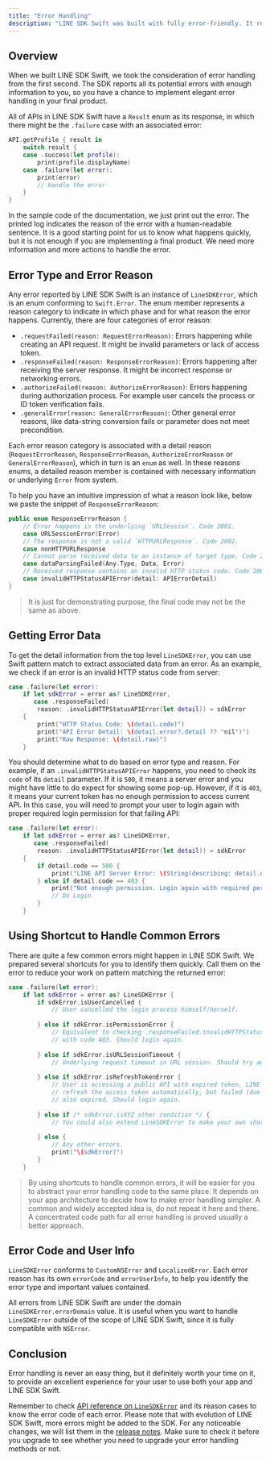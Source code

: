 ```yaml
---
title: "Error Handling"
description: "LINE SDK Swift was built with fully error-friendly. It reports errors as detailed as possible. Handling the reported errors to let your user understands what is happening in SDK."
---
```


## Overview

When we built LINE SDK Swift, we took the consideration of error handling from the first second. The SDK reports all its potential errors with enough information to you, so you have a chance to implement elegant error handling in your final product.

All of APIs in LINE SDK Swift have a `Result` enum as its response, in which there might be the `.failure` case with an associated error:

```swift
API.getProfile { result in
    switch result {
    case .success(let profile):
        print(profile.displayName)
    case .failure(let error):
        print(error)
        // Handle the error
    }
}
```

In the sample code of the documentation, we just print out the error. The printed log indicates the reason of the error with a human-readable sentence. It is a good starting point for us to know what happens quickly, but it is not enough if you are implementing a final product. We need more information and more actions to handle the error.

## Error Type and Error Reason

Any error reported by LINE SDK Swift is an instance of `LineSDKError`, which is an enum conforming to `Swift.Error`. The enum member represents a reason category to indicate in which phase and for what reason the error happens. Currently, there are four categories of error reason:

- `.requestFailed(reason: RequestErrorReason)`: Errors happening while creating an API request. It might be invalid parameters or lack of access token.
- `.responseFailed(reason: ResponseErrorReason)`: Errors happening after receiving the server response. It might be incorrect response or networking errors.
- `.authorizeFailed(reason: AuthorizeErrorReason)`: Errors happening during authorization process. For example user cancels the process or ID token verification fails.
- `.generalError(reason: GeneralErrorReason)`: Other general error reasons, like data-string conversion fails or parameter does not meet precondition.

Each error reason category is associated with a detail reason (`RequestErrorReason`, `ResponseErrorReason`, `AuthorizeErrorReason` or `GeneralErrorReason`), which in turn is an `enum` as well. In these reasons enums, a detailed reason member is contained with necessary information or underlying `Error` from system.

To help you have an intuitive impression of what a reason look like, below we paste the snippet of `ResponseErrorReason`:

```swift
public enum ResponseErrorReason {
    // Error happens in the underlying `URLSession`. Code 2001.
    case URLSessionError(Error)
    // The response is not a valid `HTTPURLResponse`. Code 2002.
    case nonHTTPURLResponse
    // Cannot parse received data to an instance of target type. Code 2003.
    case dataParsingFailed(Any.Type, Data, Error)
    // Received response contains an invalid HTTP status code. Code 2004.
    case invalidHTTPStatusAPIError(detail: APIErrorDetail)
}
```

> It is just for demonstrating purpose, the final code may not be the same as above.

## Getting Error Data

To get the detail information from the top level `LineSDKError`, you can use Swift pattern match to extract associated data from an error. As an example, we check if an error is an invalid HTTP status code from server:

```swift
case .failure(let error):
    if let sdkError = error as? LineSDKError,
       case .responseFailed(
        reason: .invalidHTTPStatusAPIError(let detail)) = sdkError
    {
        print("HTTP Status Code: \(detail.code)")
        print("API Error Detail: \(detail.error?.detail ?? "nil")")
        print("Raw Response: \(detail.raw)")
    }
```

You should determine what to do based on error type and reason. For example, if an `.invalidHTTPStatusAPIError` happens, you need to check its `code` of its `detail` parameter. If it is `500`, it means a server error and you might have little to do expect for showing some pop-up. However, if it is `403`, it means your current token has no enough permission to access current API. In this case, you will need to prompt your user to login again with proper required login permission for that failing API:

```swift
case .failure(let error):
    if let sdkError = error as? LineSDKError,
       case .responseFailed(
        reason: .invalidHTTPStatusAPIError(let detail)) = sdkError
    {
        if detail.code == 500 {
            print("LINE API Server Error: \(String(describing: detail.error)")
        } else if detail.code == 403 {
            print("Not enough permission. Login again with required permissions?")
            // Do Login
        }
    }
```

## Using Shortcut to Handle Common Errors

There are quite a few common errors might happen in LINE SDK Swift. We prepared several shortcuts for you to identify them quickly. Call them on the error to reduce your work on pattern matching the returned error:

```swift
case .failure(let error):
    if let sdkError = error as? LineSDKError {
        if sdkError.isUserCancelled {
            // User cancelled the login process himself/herself.
            
        } else if sdkError.isPermissionError {
            // Equivalent to checking .responseFailed.invalidHTTPStatusAPIError 
            // with code 403. Should login again.
            
        } else if sdkError.isURLSessionTimeout {
            // Underlying request timeout in URL session. Should try again later.
            
        } else if sdkError.isRefreshTokenError {
            // User is accessing a public API with expired token, LINE SDK tried to
            // refresh the access token automatically, but failed (due to refresh token)
            // also expired. Should login again.
            
        } else if /* sdkError.isXYZ other condition */ {
            // You could also extend LineSDKError to make your own shortcuts.
            
        } else {
            // Any other errors.
            print("\(sdkError)")
        }
    }
```

> By using shortcuts to handle common errors, it will be easier for you to abstract your error handling code to the same place. It depends on your app architecture to decide how to make error handling simpler. A common and widely accepted idea is, do not repeat it here and there. A concentrated code path for all error handling is proved usually a better approach.

## Error Code and User Info

`LineSDKError` conforms to `CustomNSError` and `LocalizedError`. Each error reason has its own `errorCode` and `errorUserInfo`, to help you identify the error type and important values contained.

All errors from LINE SDK Swift are under the domain `LineSDKError.errorDomain` value. It is useful when you want to handle `LineSDKError` outside of the scope of LINE SDK Swift, since it is fully compatible with `NSError`.

## Conclusion

Error handling is never an easy thing, but it definitely worth your time on it, to provide an excellent experience for your user to use both your app and LINE SDK Swift.

Remember to check [API reference on `LineSDKError`][error-api-reference] and its reason cases to know the error code of each error. Please note that with evolution of LINE SDK Swift, more errors might be added to the SDK. For any noticeable changes, we will list them in the [release notes][release-note]. Make sure to check it before you upgrade to see whether you need to upgrade your error handling methods or not.

<!--TODO onevcat: Update error api reference link-->
[error-api-reference]: #
[release-note]: /docs/ios-sdk-swift/release-notes